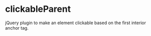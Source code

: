 clickableParent
================

jQuery plugin to make an element clickable based on the first interior anchor tag.
